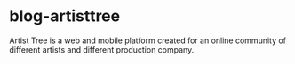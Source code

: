 # blog-artisttree
Artist Tree is a web and mobile platform created for an online community of different artists and different production company.
